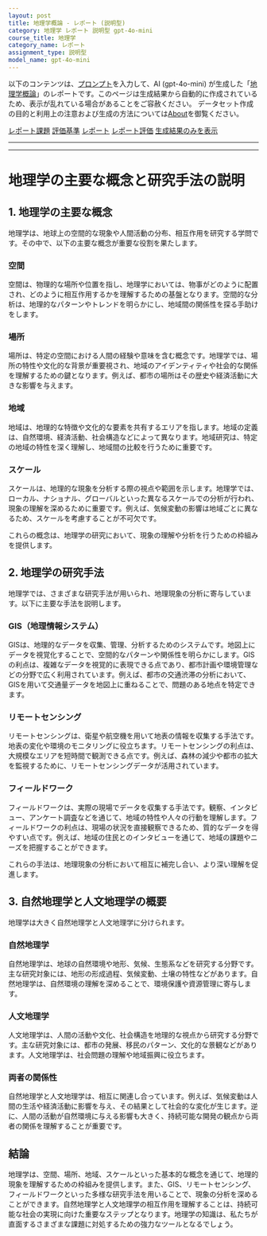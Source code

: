 ```yaml
---
layout: post
title: 地理学概論 - レポート (説明型)
category: 地理学 レポート 説明型 gpt-4o-mini
course_title: 地理学
category_name: レポート
assignment_type: 説明型
model_name: gpt-4o-mini
---
```


以下のコンテンツは、[プロンプト](http://127.0.0.1:8000/generated/地理学/gpt-4o-mini/prompt_レポート-説明型.md)を入力して、AI (gpt-4o-mini) が生成した「[地理学概論](/contents/地理学/)」のレポートです。このページは生成結果から自動的に作成されているため、表示が乱れている場合があることをご容赦ください。
データセット作成の目的と利用上の注意および生成の方法については[About](/About)を御覧ください。

[レポート課題](../レポート課題-説明型)
[評価基準](../評価基準-説明型)
[レポート](../レポート-説明型)
[レポート評価](../レポート評価-説明型)
[生成結果のみを表示](http://127.0.0.1:8000/generated/地理学/gpt-4o-mini/レポート-説明型.md)
  

***
***
  
# 地理学の主要な概念と研究手法の説明

## 1. 地理学の主要な概念

地理学は、地球上の空間的な現象や人間活動の分布、相互作用を研究する学問です。その中で、以下の主要な概念が重要な役割を果たします。

### 空間
空間は、物理的な場所や位置を指し、地理学においては、物事がどのように配置され、どのように相互作用するかを理解するための基盤となります。空間的な分析は、地理的なパターンやトレンドを明らかにし、地域間の関係性を探る手助けをします。

### 場所
場所は、特定の空間における人間の経験や意味を含む概念です。地理学では、場所の特性や文化的な背景が重要視され、地域のアイデンティティや社会的な関係を理解するための鍵となります。例えば、都市の場所はその歴史や経済活動に大きな影響を与えます。

### 地域
地域は、地理的な特徴や文化的な要素を共有するエリアを指します。地域の定義は、自然環境、経済活動、社会構造などによって異なります。地域研究は、特定の地域の特性を深く理解し、地域間の比較を行うために重要です。

### スケール
スケールは、地理的な現象を分析する際の視点や範囲を示します。地理学では、ローカル、ナショナル、グローバルといった異なるスケールでの分析が行われ、現象の理解を深めるために重要です。例えば、気候変動の影響は地域ごとに異なるため、スケールを考慮することが不可欠です。

これらの概念は、地理学の研究において、現象の理解や分析を行うための枠組みを提供します。

## 2. 地理学の研究手法

地理学では、さまざまな研究手法が用いられ、地理現象の分析に寄与しています。以下に主要な手法を説明します。

### GIS（地理情報システム）
GISは、地理的なデータを収集、管理、分析するためのシステムです。地図上にデータを視覚化することで、空間的なパターンや関係性を明らかにします。GISの利点は、複雑なデータを視覚的に表現できる点であり、都市計画や環境管理などの分野で広く利用されています。例えば、都市の交通渋滞の分析において、GISを用いて交通量データを地図上に重ねることで、問題のある地点を特定できます。

### リモートセンシング
リモートセンシングは、衛星や航空機を用いて地表の情報を収集する手法です。地表の変化や環境のモニタリングに役立ちます。リモートセンシングの利点は、大規模なエリアを短時間で観測できる点です。例えば、森林の減少や都市の拡大を監視するために、リモートセンシングデータが活用されています。

### フィールドワーク
フィールドワークは、実際の現場でデータを収集する手法です。観察、インタビュー、アンケート調査などを通じて、地域の特性や人々の行動を理解します。フィールドワークの利点は、現場の状況を直接観察できるため、質的なデータを得やすい点です。例えば、地域の住民とのインタビューを通じて、地域の課題やニーズを把握することができます。

これらの手法は、地理現象の分析において相互に補完し合い、より深い理解を促進します。

## 3. 自然地理学と人文地理学の概要

地理学は大きく自然地理学と人文地理学に分けられます。

### 自然地理学
自然地理学は、地球の自然環境や地形、気候、生態系などを研究する分野です。主な研究対象には、地形の形成過程、気候変動、土壌の特性などがあります。自然地理学は、自然環境の理解を深めることで、環境保護や資源管理に寄与します。

### 人文地理学
人文地理学は、人間の活動や文化、社会構造を地理的な視点から研究する分野です。主な研究対象には、都市の発展、移民のパターン、文化的な景観などがあります。人文地理学は、社会問題の理解や地域振興に役立ちます。

### 両者の関係性
自然地理学と人文地理学は、相互に関連し合っています。例えば、気候変動は人間の生活や経済活動に影響を与え、その結果として社会的な変化が生じます。逆に、人間の活動が自然環境に与える影響も大きく、持続可能な開発の観点から両者の関係を理解することが重要です。

## 結論

地理学は、空間、場所、地域、スケールといった基本的な概念を通じて、地理的現象を理解するための枠組みを提供します。また、GIS、リモートセンシング、フィールドワークといった多様な研究手法を用いることで、現象の分析を深めることができます。自然地理学と人文地理学の相互作用を理解することは、持続可能な社会の実現に向けた重要なステップとなります。地理学の知識は、私たちが直面するさまざまな課題に対処するための強力なツールとなるでしょう。
